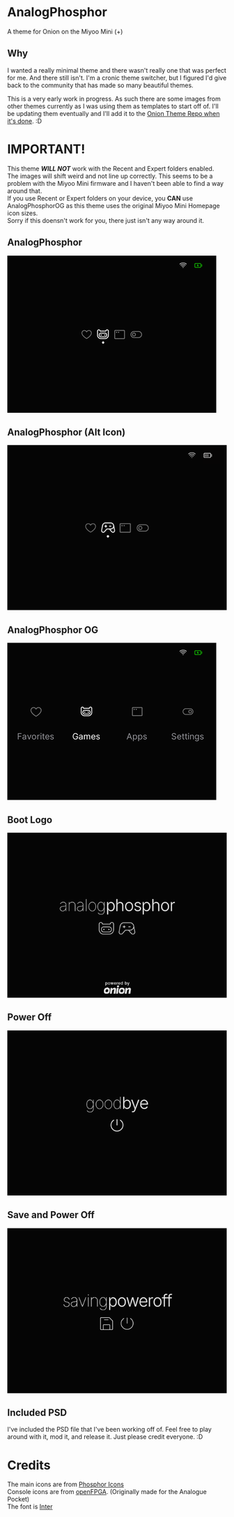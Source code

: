 # AnalogPhosphor
A theme for Onion on the Miyoo Mini (+)

## Why
I wanted a really minimal theme and there wasn't really one that was perfect for me. And there still isn't. I'm a cronic theme switcher, but I figured I'd give back to the community that has made so many beautiful themes.

This is a very early work in progress. As such there are some images from other themes currently as I was using them as templates to start off of. I'll be updating them eventually and I'll add it to the [Onion Theme Repo when it's done](https://github.com/OnionUI/Themes/blob/main/README.md). :D

# IMPORTANT!

This theme ***WILL NOT*** work with the Recent and Expert folders enabled. The images will shift weird and not line up correctly. This seems to be a problem with the Miyoo Mini firmware and I haven't been able to find a way around that.  
If you use Recent or Expert folders on your device, you **CAN** use AnalogPhosphorOG as this theme uses the original Miyoo Mini Homepage icon sizes.  
Sorry if this doensn't work for you, there just isn't any way around it.

## AnalogPhosphor
![](preview.png)

## AnalogPhosphor (Alt Icon)
![](previewALT.png)

## AnalogPhosphor OG
![](previewOG.png)

## Boot Logo
![](AnalogPhosphor/skin/extra/bootScreen.png)
## Power Off
![](AnalogPhosphor/skin/extra/Screen_Off.png)
## Save and Power Off
![](AnalogPhosphor/skin/extra/Screen_Off_Save.png)

## Included PSD
I've included the PSD file that I've been working off of. Feel free to play around with it, mod it, and release it. Just please credit everyone. :D

# Credits
The main icons are from [Phosphor Icons](https://github.com/phosphor-icons/homepage)  
Console icons are from [openFPGA](https://github.com/spiritualized1997/openFPGA-Platform-Art-Set). (Originally made for the Analogue Pocket)  
The font is [Inter](https://github.com/rsms/inter)

